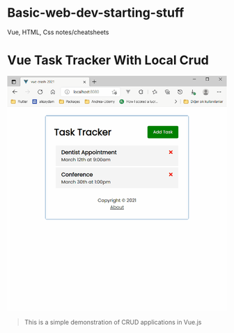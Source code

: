 # Basic-web-dev-starting-stuff
Vue, HTML, Css notes/cheatsheets

# Vue Task Tracker With Local Crud

  <img src="https://github.com/KereBere/Basic-web-dev-starting-stuff/blob/main/Vue%20with%20local%20crud/vue.gif" alt="gif" width="650"/>
  
> This is a simple demonstration of CRUD applications in Vue.js
